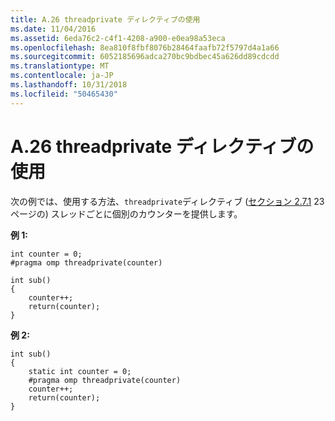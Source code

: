 ```yaml
---
title: A.26 threadprivate ディレクティブの使用
ms.date: 11/04/2016
ms.assetid: 6eda76c2-c4f1-4208-a900-e0ea98a53eca
ms.openlocfilehash: 8ea810f8fbf8076b28464faafb72f5797d4a1a66
ms.sourcegitcommit: 6052185696adca270bc9bdbec45a626dd89cdcdd
ms.translationtype: MT
ms.contentlocale: ja-JP
ms.lasthandoff: 10/31/2018
ms.locfileid: "50465430"
---
```

# <a name="a26---using-the-threadprivate-directive"></a>A.26 threadprivate ディレクティブの使用

次の例では、使用する方法、`threadprivate`ディレクティブ ([セクション 2.7.1](../../parallel/openmp/2-7-1-threadprivate-directive.md) 23 ページの) スレッドごとに個別のカウンターを提供します。

**例 1:**

```
int counter = 0;
#pragma omp threadprivate(counter)

int sub()
{
    counter++;
    return(counter);
}
```

**例 2:**

```
int sub()
{
    static int counter = 0;
    #pragma omp threadprivate(counter)
    counter++;
    return(counter);
}
```
